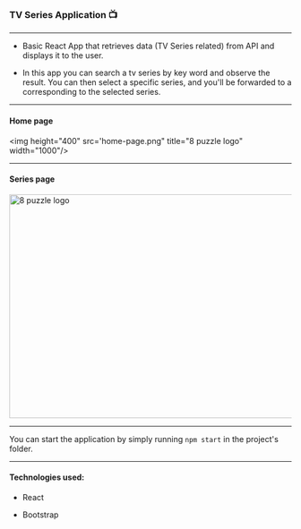 ### TV Series Application 📺

---

- Basic React App that retrieves data (TV Series related) from API and displays it to the user.

- In this app you can search a tv series by key word and observe the result.
You can then select a specific series, and you'll be forwarded to a corresponding to the selected series.

---

#### Home page

<img height="400" src='home-page.png" title="8 puzzle logo" width="1000"/>

---

#### Series page

<img height="400" src="series-page.png" title="8 puzzle logo" width="1000"/>

---

You can start the application by simply running `npm start` in the project's folder.

---

#### Technologies used:

- React

- Bootstrap